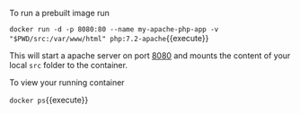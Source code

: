 To run a prebuilt image run

`docker run -d -p 8080:80 --name my-apache-php-app -v "$PWD/src:/var/www/html" php:7.2-apache`{{execute}}

This will start a apache server on port [8080](https://[[HOST_SUBDOMAIN]]-8080-[[KATACODA_HOST]].environments.katacoda.com) and mounts the content of your local `src` folder to the container.

To view your running container

`docker ps`{{execute}}
